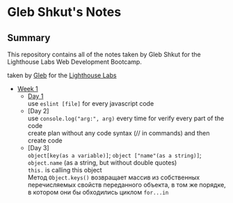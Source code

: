 # Gleb Shkut's Notes

## Summary 

This repository contains all of the notes taken by Gleb Shkut for the Lighthouse Labs Web Development Bootcamp.

taken by [Gleb](https://github.com/JoelCodes) for the [Lighthouse Labs](https://www.lighthouselabs.ca/)

* [Week 1](/Week_1)
  * [Day 1](/Week_1/Day_1)
  <br>use `eslint [file]` for every javascript code
  * [Day 2]
  <br> use `console.log("arg:", arg)` every time for verify every part of the code
  <br> create plan without any code syntax (// in commands) and then create code
  * [Day 3]
  <br> `object[key(as a variable)]`; `object ["name"(as a string)]`; `object.name` (as a string, but without double quotes)
  <br> `this.` is calling this object
  <br> Метод `Object.keys()` возвращает массив из собственных перечисляемых свойств переданного объекта, в том же порядке, в котором они бы обходились циклом `for...in`
